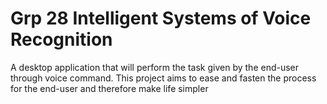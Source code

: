 # Grp 28 Intelligent Systems of Voice Recognition
A desktop application that will perform the task given by the end-user through voice command. This project aims to ease and fasten the process for the end-user and therefore make life simpler
